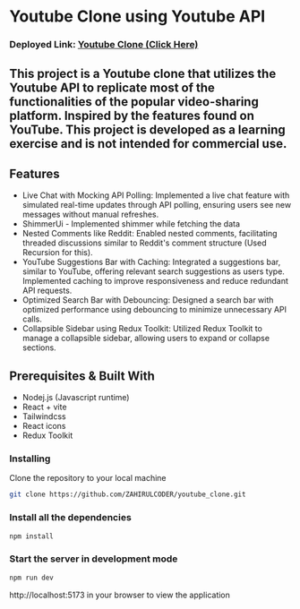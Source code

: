 # Youtube Clone using Youtube API

### Deployed Link: [Youtube Clone (Click Here)](https://youtube-clone-sk-zahirul-islam.vercel.app/)

## This project is a Youtube clone that utilizes the Youtube API to replicate most of the functionalities of the popular video-sharing platform. Inspired by the features found on YouTube. This project is developed as a learning exercise and is not intended for commercial use.

## Features

- Live Chat with Mocking API Polling: Implemented a live chat feature with simulated real-time updates through API polling, ensuring users see new messages without manual refreshes.
- ShimmerUi - Implemented shimmer while fetching the data
- Nested Comments like Reddit: Enabled nested comments, facilitating threaded discussions similar to Reddit's comment structure (Used Recursion for this).
- YouTube Suggestions Bar with Caching: Integrated a suggestions bar, similar to YouTube, offering relevant search suggestions as users type. Implemented caching to improve responsiveness and reduce redundant API requests.
- Optimized Search Bar with Debouncing: Designed a search bar with optimized performance using debouncing to minimize unnecessary API calls.
- Collapsible Sidebar using Redux Toolkit: Utilized Redux Toolkit to manage a collapsible sidebar, allowing users to expand or collapse sections.

## Prerequisites & Built With

- Nodej.js (Javascript runtime)
- React + vite
- Tailwindcss
- React icons
- Redux Toolkit

### Installing

Clone the repository to your local machine

```bash
git clone https://github.com/ZAHIRULCODER/youtube_clone.git

```

### Install all the dependencies

```bash
npm install
```

### Start the server in development mode

```bash
npm run dev
```

http://localhost:5173 in your browser to view the application
